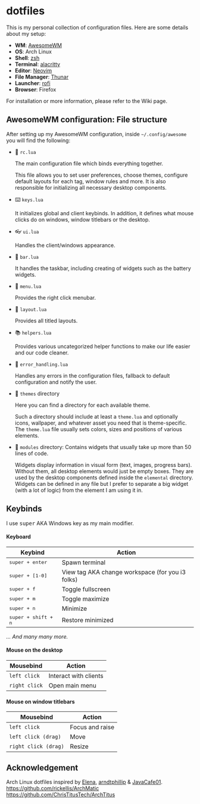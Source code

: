 # dotfiles

This is my personal collection of configuration files. Here are some details about my setup:

- **WM**: [AwesomeWM](https://github.com/awesomeWM/awesome/)
- **OS**: Arch Linux
- **Shell**: [zsh](https://wiki.archlinux.org/index.php/Zsh/)
- **Terminal**: [alacritty](https://github.com/alacritty/alacritty/)
- **Editor**: [Neovim](https://github.com/neovim/neovim/)
- **File Manager**: [Thunar](https://git.xfce.org/xfce/thunar/)
- **Launcher**: [rofi](https://github.com/davatorium/rofi/)
- **Browser**: Firefox

For installation or more information, please refer to the Wiki page.

## AwesomeWM configuration: File structure

After setting up my AwesomeWM configuration, inside `~/.config/awesome` you will find the following:

- 🔧 `rc.lua`

  The main configuration file which binds everything together.

  This file allows you to set user preferences, choose themes, configure default layouts for each tag, window rules and more.
  It is also responsible for initializing all necessary desktop components.

- ⌨️ `keys.lua`

  It initializes global and client keybinds.
  In addition, it defines what mouse clicks do on windows, window titlebars or the desktop.

- 👓 `ui.lua`

  Handles the client/windows appearance.

- 🦯 `bar.lua`

  It handles the taskbar, including creating of widgets such as the battery widgets.

- 📝 `menu.lua`

  Provides the right click menubar.

- 📐 `layout.lua`

  Provides all titled layouts.

- 📚 `helpers.lua`

  Provides various uncategorized helper functions to make our life easier and our code cleaner.

- 🐛 `error_handling.lua`

  Handles any errors in the configuration files, fallback to default configuration and notify the user.

- 🎨 `themes` directory

  Here you can find a directory for each available theme.

  Such a directory should include at least a `theme.lua` and optionally icons, wallpaper, and whatever asset you need that is theme-specific.
  The `theme.lua` file usually sets colors, sizes and positions of various elements.

- 🧰 `modules` directory: Contains widgets that usually take up more than 50 lines of code.

  Widgets display information in visual form (text, images, progress bars).
  Without them, all desktop elements would just be empty boxes.
  They are used by the desktop components defined inside the `elemental` directory.
  Widgets can be defined in any file but I prefer to separate a big widget (with a lot of logic) from the element I am using it in.

## Keybinds

I use <kbd>super</kbd> AKA Windows key as my main modifier.

#### Keyboard

| Keybind                      | Action                                           |
| ---------------------------- | ------------------------------------------------ |
| <kbd>super + enter</kbd>     | Spawn terminal                                   |
| <kbd>super + [1-0]</kbd>     | View tag AKA change workspace (for you i3 folks) |
| <kbd>super + f</kbd>         | Toggle fullscreen                                |
| <kbd>super + m</kbd>         | Toggle maximize                                  |
| <kbd>super + n</kbd>         | Minimize                                         |
| <kbd>super + shift + n</kbd> | Restore minimized                                |

_... And many many more._

#### Mouse on the desktop

| Mousebind     | Action                |
| ------------- | --------------------- |
| `left click`  | Interact with clients |
| `right click` | Open main menu        |

#### Mouse on window titlebars

| Mousebind            | Action          |
| -------------------- | --------------- |
| `left click`         | Focus and raise |
| `left click (drag)`  | Move            |
| `right click (drag)` | Resize          |

## Acknowledgement

Arch Linux dotfiles inspired by [Elena](https://github.com/elenapan), [arndtphillip](https://github.com/arndtphillip) & [JavaCafe01](https://github.com/JavaCafe01/awedots).
https://github.com/rickellis/ArchMatic
https://github.com/ChrisTitusTech/ArchTitus
